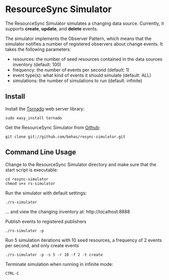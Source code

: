 # ResourceSync Simulator

The ResourceSync Simulator simulates a changing data source. Currently, it supports **create**, **update**, and **delete** events.

The simulator implements the Observer Pattern, which means that the simulator notifies a number of registered observers about change events. It takes the following parameters:

* resources: the number of seed resources contained in the data sources inventory (default: 100)
* frequency: the number of events per second (default: 1)
* event type(s): what kind of events it should simulate (default: ALL)
* simulations: the number of simulations to run (default: infinite)

## Install

Install the [Tornado](http://www.tornadoweb.org/) web server library:

    sudo easy_install tornado
    
Get the ResourceSync Simulator from [Github](http://www.github.com/behas/resync-simulator):

    git clone git://github.com/behas/resync-simulator.git


## Command Line Usage

Change to the ResourceSync Simulator directory and make sure that the start script is executable:

    cd resync-simulator
    chmod u+x rs-simulator

Run the simulator with default settings:

    ./rs-simulator
    
... and view the changing inventory at: http://localhost:8888
    
Publish events to registered publishers

    ./rs-simulator -p
    
Run 5 simulation iterations with 10 seed resources, a frequency of 2 events per second, and only create events

    ./rs-simulator -p -s 5 -r 10 -f 2 -t create

Terminate simulation when running in infinite mode:

    CTRL-C
